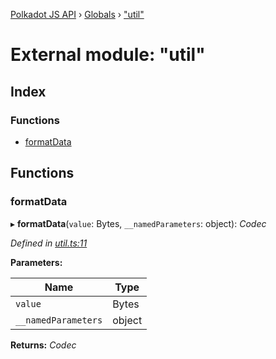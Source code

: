 [Polkadot JS API](../README.md) › [Globals](../globals.md) › ["util"](_util_.md)

# External module: "util"

## Index

### Functions

* [formatData](_util_.md#formatdata)

## Functions

###  formatData

▸ **formatData**(`value`: Bytes, `__namedParameters`: object): *Codec*

*Defined in [util.ts:11](https://github.com/polkadot-js/api/blob/506b042f8c/packages/api-contract/src/util.ts#L11)*

**Parameters:**

Name | Type |
------ | ------ |
`value` | Bytes |
`__namedParameters` | object |

**Returns:** *Codec*
